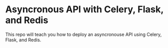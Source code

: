 # Asyncronous API with Celery, Flask, and Redis
This repo will teach you how to deploy an asyncronouse API using Celery, Flask, and Redis.